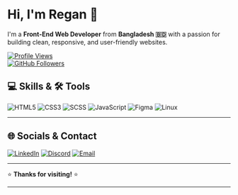 # Hi, I'm Regan 👋

I'm a **Front-End Web Developer** from **Bangladesh 🇧🇩** with a passion for building clean, responsive, and user-friendly websites.

[![Profile Views](https://komarev.com/ghpvc/?username=devregan&label=Profile%20views&color=0e75b6&style=flat)](https://github.com/devregan)  
[![GitHub Followers](https://img.shields.io/github/followers/devregan?label=Follow&style=social)](https://github.com/devregan)  
 
## 💻 Skills & 🛠️ Tools

![HTML5](https://img.shields.io/badge/-HTML5-E34F26?style=flat&logo=html5&logoColor=white&labelColor=E34F26) ![CSS3](https://img.shields.io/badge/-CSS3-1572B6?style=flat&logo=css3&logoColor=white&labelColor=1572B6) ![SCSS](https://img.shields.io/badge/-SCSS-CC6699?style=flat&logo=sass&logoColor=white&labelColor=CC6699) ![JavaScript](https://img.shields.io/badge/-JavaScript-F7DF1E?style=flat&logo=javascript&logoColor=black&labelColor=F7DF1E) ![Figma](https://img.shields.io/badge/-Figma-F24E1E?style=flat&logo=figma&logoColor=white&labelColor=F24E1E) ![Linux](https://img.shields.io/badge/-Linux-FCC624?style=flat&logo=linux&logoColor=black&labelColor=FCC624)

---

## 🌐 Socials & Contact

[![LinkedIn](https://img.shields.io/badge/LinkedIn-%230077B5.svg?logo=linkedin&logoColor=white)](https://www.linkedin.com/in/regan-d-dev-a3254b326)
[![Discord](https://img.shields.io/badge/Discord-%237289DA.svg?logo=discord&logoColor=white)](https://discord.com/users/regan084)
[![Email](https://img.shields.io/badge/Email-%23D14836.svg?logo=gmail&logoColor=white)](mailto:reganddev@gmail.com)

---

⭐️ **Thanks for visiting!** ⭐️

---
